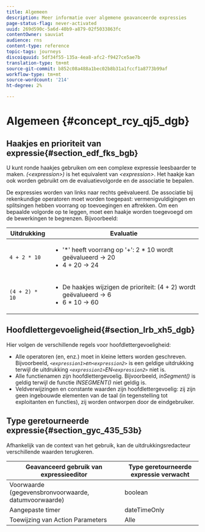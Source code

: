 ```yaml
---
title: Algemeen
description: Meer informatie over algemene geavanceerde expressies
page-status-flag: never-activated
uuid: 269d590c-5a6d-40b9-a879-02f5033863fc
contentOwner: sauviat
audience: rns
content-type: reference
topic-tags: journeys
discoiquuid: 5df34f55-135a-4ea8-afc2-f9427ce5ae7b
translation-type: tm+mt
source-git-commit: b852c08a488a1bec02b8b31a1fccf1a8773b99af
workflow-type: tm+mt
source-wordcount: '214'
ht-degree: 2%

---
```



# Algemeen {#concept_rcy_qj5_dgb}

## Haakjes en prioriteit van expressie{#section_edf_fks_bgb}

U kunt ronde haakjes gebruiken om een complexe expressie leesbaarder te maken. _(&lt;expression>)_ is het equivalent van _&lt;expression>_. Het haakje kan ook worden gebruikt om de evaluatievolgorde en de associatie te bepalen.

De expressies worden van links naar rechts geëvalueerd. De associatie bij rekenkundige operatoren moet worden toegepast: vermenigvuldigingen en splitsingen hebben voorrang op toevoegingen en aftrekken. Om een bepaalde volgorde op te leggen, moet een haakje worden toegevoegd om de bewerkingen te begrenzen. Bijvoorbeeld:

<!--```5 + 2 * 10 = 25, and (5 + 2) * 10 = 70```-->

| Uitdrukking | Evaluatie |
|--- |--- |
| `4 + 2 * 10` | <ul><li>&#39;*&#39; heeft voorrang op &#39;+&#39;: 2 * 10 wordt geëvalueerd → 20</li><li>4 + 20 → 24</li></ul> |
| `(4 + 2) * 10` | <ul><li>De haakjes wijzigen de prioriteit: (4 + 2) wordt geëvalueerd → 6</li><li> 6 * 10 → 60</li></ul> |

## Hoofdlettergevoeligheid{#section_lrb_xh5_dgb}

Hier volgen de verschillende regels voor hoofdlettergevoeligheid:

* Alle operatoren (en, enz.) moet in kleine letters worden geschreven. Bijvoorbeeld, _`<expression1>`en`<expression2>`_ is een geldige uitdrukking terwijl de uitdrukking _`<expression1>`EN`<expression2>`_ niet is.
* Alle functienamen zijn hoofdlettergevoelig. Bijvoorbeeld, _inSegment()_ is geldig terwijl de functie _INSEGMENT()_ niet geldig is.
* Veldverwijzingen en constante waarden zijn hoofdlettergevoelig: zij zijn geen ingebouwde elementen van de taal (in tegenstelling tot exploitanten en functies), zij worden ontworpen door de eindgebruiker.

## Type geretourneerde expressie{#section_gyc_435_53b}

Afhankelijk van de context van het gebruik, kan de uitdrukkingsredacteur verschillende waarden terugkeren.

| Geavanceerd gebruik van expressieeditor | Type geretourneerde expressie verwacht |
|--- |--- |
| Voorwaarde (gegevensbronvoorwaarde, datumvoorwaarde) | boolean |
| Aangepaste timer | dateTimeOnly |
| Toewijzing van Action Parameters | Alle |
